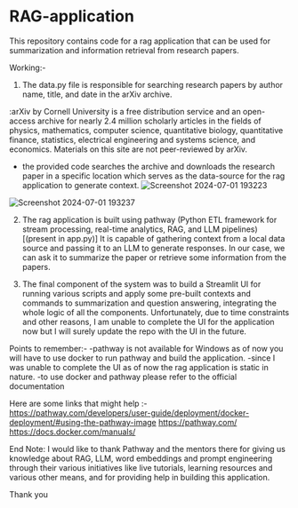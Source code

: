 # RAG-application
This repository contains code for a rag application that can be used for summarization and information retrieval from research papers.  

Working:-
1. The data.py file is responsible for searching research papers by author name, title, and date in the arXiv archive. 

:arXiv by Cornell University
 is a free distribution service and an open-access archive for nearly 2.4 million scholarly articles in the fields of physics, mathematics, computer science, quantitative biology, quantitative finance, statistics, electrical engineering and systems science, and economics. Materials on this site are not peer-reviewed by arXiv.

- the provided code searches the archive and downloads the research paper in a specific location which serves as the data-source for the rag application to generate context.
![Screenshot 2024-07-01 193223](https://github.com/Ayush-Aditya/RAG-application/assets/162690292/25d19fab-c930-4497-b701-f323db75039b)


![Screenshot 2024-07-01 193237](https://github.com/Ayush-Aditya/RAG-application/assets/162690292/4381f547-82a3-4ad8-8815-fa3aeac63703)



  2. The rag application is built using pathway (Python ETL framework for stream processing, real-time analytics, RAG, and LLM pipelines)[(present in app.py)]
     It is capable of gathering context from a local data source and passing it to an LLM to generate responses. In our case, we can ask it to summarize the paper or retrieve some information 
      from the papers.


3. The final component of the system was  to build a Streamlit UI for running various scripts and apply some pre-built contexts and commands to summarization and question answering, integrating the whole logic of all the components. Unfortunately, due to time constraints and other reasons, I am unable to complete the UI for the application now but I will surely update the repo with the UI in the future.



Points to remember:-
-pathway is not available for Windows as of now you will have to use docker to run pathway and build the application.
-since I was unable to complete the UI as of now the rag application is static in nature.
-to use docker and pathway please refer to the official documentation

Here are some links that might help :-
https://pathway.com/developers/user-guide/deployment/docker-deployment/#using-the-pathway-image
https://pathway.com/
https://docs.docker.com/manuals/

End Note:
I would like  to thank Pathway and the mentors there for giving us knowledge about RAG, LLM, word embeddings and prompt engineering through their various initiatives like live tutorials, learning resources and various other means, and for providing help in building this application.




Thank you 
